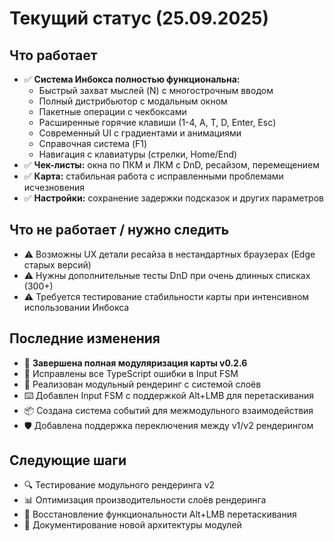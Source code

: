 ﻿# Текущий статус (25.09.2025)

## Что работает
- ✅ **Система Инбокса полностью функциональна:**
  - Быстрый захват мыслей (N) с многострочным вводом
  - Полный дистрибьютор с модальным окном
  - Пакетные операции с чекбоксами
  - Расширенные горячие клавиши (1-4, A, T, D, Enter, Esc)
  - Современный UI с градиентами и анимациями
  - Справочная система (F1)
  - Навигация с клавиатуры (стрелки, Home/End)
- ✅ **Чек-листы:** окна по ПКМ и ЛКМ с DnD, ресайзом, перемещением
- ✅ **Карта:** стабильная работа с исправленными проблемами исчезновения
- ✅ **Настройки:** сохранение задержки подсказок и других параметров

## Что не работает / нужно следить
- ⚠️ Возможны UX детали ресайза в нестандартных браузерах (Edge старых версий)
- ⚠️ Нужны дополнительные тесты DnD при очень длинных списках (300+)
- ⚠️ Требуется тестирование стабильности карты при интенсивном использовании Инбокса

## Последние изменения
- 🎉 **Завершена полная модуляризация карты v0.2.6**
- 🔧 Исправлены все TypeScript ошибки в Input FSM
- 🎨 Реализован модульный рендеринг с системой слоёв
- ⌨️ Добавлен Input FSM с поддержкой Alt+LMB для перетаскивания
- 📦 Создана система событий для межмодульного взаимодействия
- 🛡️ Добавлена поддержка переключения между v1/v2 рендерингом

## Следующие шаги
- 🔍 Тестирование модульного рендеринга v2
- 📊 Оптимизация производительности слоёв рендеринга
- 🎯 Восстановление функциональности Alt+LMB перетаскивания
- 📝 Документирование новой архитектуры модулей
